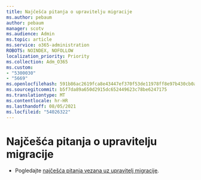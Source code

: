 ```yaml
---
title: Najčešća pitanja o upravitelju migracije
ms.author: pebaum
author: pebaum
manager: scotv
ms.audience: Admin
ms.topic: article
ms.service: o365-administration
ROBOTS: NOINDEX, NOFOLLOW
localization_priority: Priority
ms.collection: Adm_O365
ms.custom:
- "5300030"
- "5669"
ms.openlocfilehash: 591b86ac2619fca8e43447ef370f53de11978ff8e97b430cb0af3eec413729e8
ms.sourcegitcommit: b5f7da89a650d2915dc652449623c78be6247175
ms.translationtype: MT
ms.contentlocale: hr-HR
ms.lasthandoff: 08/05/2021
ms.locfileid: "54026322"
---
```

# <a name="migration-manager-faq"></a>Najčešća pitanja o upravitelju migracije

- Pogledajte [najčešća pitanja vezana uz upravitelj migracije](https://docs.microsoft.com/sharepointmigration/mm-faqs).
